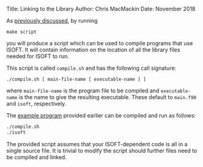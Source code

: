 Title: Linking to the Library
Author: Chris MacMackin
Date: November 2018 

As [previously discussed](./1-build.html), by running
```
make script
```
you will produce a script which can be used to compile programs that
use ISOFT. It will contain information on the location of all the
library files needed for ISOFT to run.

This script is called `compile.sh` and has the following call signature:
```
./compile.sh [ main-file-name [ executable-name ] ]
```
where `main-file-name` is the program file to be compiled and
`executable-name` is the name to give the resulting executable. These
default to `main.f90` and `isoft`, respectively.

The [example program](./2-writing.html) provided earlier can be
compiled and run as follows:
```fortran
./compile.sh
./isoft
```
The provided script assumes that your ISOFT-dependent code is all in a
single source file. It is trivial to modify the script should further
files need to be compiled and linked.

